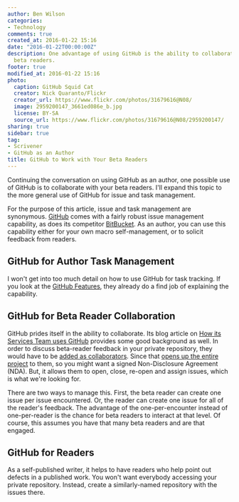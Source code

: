 ```yaml
---
author: Ben Wilson
categories:
- Technology
comments: true
created_at: 2016-01-22 15:16
date: "2016-01-22T00:00:00Z"
description: One advantage of using GitHub is the ability to collaborate with your
  beta readers.
footer: true
modified_at: 2016-01-22 15:16
photo:
  caption: GitHub Squid Cat
  creator: Nick Quaranto/Flickr
  creator_url: https://www.flickr.com/photos/31679616@N08/
  image: 2959200147_3661ed086e_b.jpg
  license: BY-SA
  source_url: https://www.flickr.com/photos/31679616@N08/2959200147/
sharing: true
sidebar: true
tag:
- Scrivener
- GitHub as an Author
title: GitHub to Work with Your Beta Readers
---
```


Continuing the conversation on using GitHub as an author, one possible use of GitHub is to collaborate with your beta readers. I'll expand this topic to the more general use of GitHub for issue and task management.

<!--more-->

For the purpose of this article, issue and task management are synonymous.
[GitHub](https://github.com) comes with a fairly robust issue management capability, as does its competitor [BitBucket](https://bitbucket.org). As an author, you can use this capability either for your own macro self-management, or to solicit feedback from readers.

## GitHub for Author Task Management

I won't get into too much detail on how to use GitHub for task tracking. If you look at the [GitHub Features](https://github.com/features), they already do a find job of explaining the capability.

## GitHub for Beta Reader Collaboration

GitHub prides itself in the ability to collaborate. Its blog article on [How its Services Team uses GitHub](https://github.com/blog/2093-how-the-services-team-uses-github) provides some good background as well. In order to discuss beta-reader feedback in your private repository, they would have to be [added as collaborators](https://help.github.com/articles/adding-collaborators-to-a-personal-repository/). Since that [opens up the entire project](https://help.github.com/articles/permission-levels-for-a-user-account-repository/) to them, so you might want a signed Non-Disclosure Agreement (NDA). But, it allows them to open, close, re-open and assign issues, which is what we're looking for.

There are two ways to manage this. First, the beta reader can create one issue per issue encountered. Or, the reader can create one issue for all of the reader's feedback. The advantage of the one-per-encounter instead of one-per-reader is the chance for beta readers to interact at that level. Of course, this assumes you have that many beta readers and are that engaged.

## GitHub for Readers

As a self-published writer, it helps to have readers who help point out defects in a published work. You won't want everybody accessing your private repository. Instead, create a similarly-named repository with the issues there.
